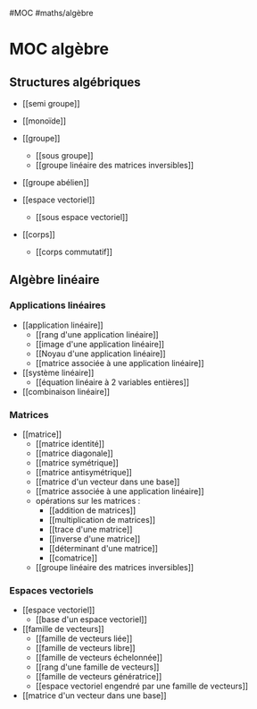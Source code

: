 #MOC #maths/algèbre 
# MOC algèbre

## Structures algébriques
 - [[semi groupe]]
 - [[monoïde]]
 - [[groupe]]
     - [[sous groupe]]
     - [[groupe linéaire des matrices inversibles]]
 - [[groupe abélien]]

 - [[espace vectoriel]]
     - [[sous espace vectoriel]]

 - [[corps]]
     - [[corps commutatif]]


## Algèbre linéaire

### Applications linéaires
 - [[application linéaire]]
     - [[rang d'une application linéaire]]
     - [[image d'une application linéaire]]
     - [[Noyau d'une application linéaire]]
     - [[matrice associée à une application linéaire]]
 - [[système linéaire]]
     - [[équation linéaire à 2 variables entières]]
 - [[combinaison linéaire]]

### Matrices

 - [[matrice]]
     - [[matrice identité]]
     - [[matrice diagonale]]
     - [[matrice symétrique]]
     - [[matrice antisymétrique]]
     - [[matrice d'un vecteur dans une base]]
     - [[matrice associée à une application linéaire]]
     - opérations sur les matrices :
         - [[addition de matrices]]
         - [[multiplication de matrices]]
         - [[trace d'une matrice]]
         - [[inverse d'une matrice]]
         - [[déterminant d'une matrice]]
         - [[comatrice]]
     - [[groupe linéaire des matrices inversibles]]

### Espaces vectoriels

 - [[espace vectoriel]]
     - [[base d'un espace vectoriel]]
 - [[famille de vecteurs]]
     - [[famille de vecteurs liée]]
     - [[famille de vecteurs libre]]
     - [[famille de vecteurs échelonnée]]
     - [[rang d'une famille de vecteurs]]
     - [[famille de vecteurs génératrice]]
     - [[espace vectoriel engendré par une famille de vecteurs]]
 - [[matrice d'un vecteur dans une base]]

